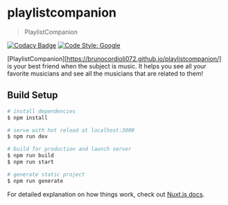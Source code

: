 # playlistcompanion
> PlaylistCompanion

[![Codacy Badge](https://api.codacy.com/project/badge/Grade/997e609005a448d0bfbc604b9c2e590e)](https://app.codacy.com/gh/brunocordioli072/playlistcompanion?utm_source=github.com&utm_medium=referral&utm_content=brunocordioli072/playlistcompanion&utm_campaign=Badge_Grade_Settings)
[![Code Style: Google](https://img.shields.io/badge/code%20style-google-blueviolet.svg)](https://github.com/google/gts)

[PlaylistCompanion][https://brunocordioli072.github.io/playlistcompanion/] is your best friend when the subject is music. It helps you see all your favorite musicians and see all the musicians that are related to them! 

## Build Setup

```bash
# install dependencies
$ npm install

# serve with hot reload at localhost:3000
$ npm run dev

# build for production and launch server
$ npm run build
$ npm run start

# generate static project
$ npm run generate
```

For detailed explanation on how things work, check out [Nuxt.js docs](https://nuxtjs.org).
